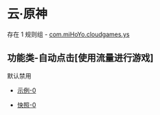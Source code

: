 # 云·原神

存在 1 规则组 - [com.miHoYo.cloudgames.ys](/src/apps/com.miHoYo.cloudgames.ys.ts)

## 功能类-自动点击[使用流量进行游戏]

默认禁用

- [示例-0](https://m.gkd.li/57941037/84c18536-b3a4-4f6e-99b2-264c1a36beb5)

- [快照-0](https://i.gkd.li/i/14783168)
